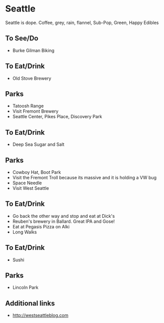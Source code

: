 # Seattle

Seattle is dope. Coffee, grey, rain, flannel, Sub-Pop, Green, Happy Edibles

## To See/Do

* Burke Gilman Biking

## To Eat/Drink

* Old Stove Brewery

## Parks 

* Tatoosh Range
* Visit Fremont Brewery
* Seattle Center, Pikes Place, Discovery Park

## To Eat/Drink

* Deep Sea Sugar and Salt

## Parks 

* Cowboy Hat, Boot Park
* Visit the Fremont Troll because its massive and it is holding a VW bug
* Space Needle
* Visit West Seattle

## To Eat/Drink

* Go back the other way and stop and eat at Dick's
* Reuben's brewery in Ballard. Great IPA and Gose! 
* Eat at Pegasis Pizza on Alki
* Long Walks 

## To Eat/Drink

* Sushi

## Parks 

* Lincoln Park

## Additional links

* http://westseattleblog.com